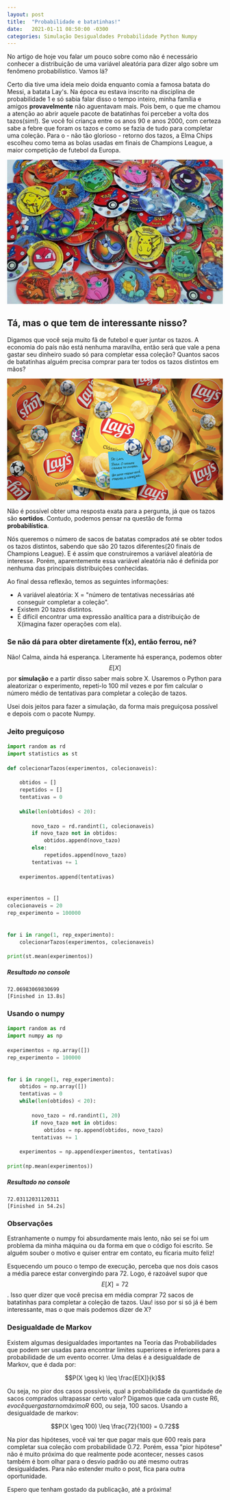 ```yaml
---
layout: post
title:  "Probabilidade e batatinhas!"
date:   2021-01-11 08:50:00 -0300
categories: Simulação Desigualdades Probabilidade Python Numpy
---
```


No artigo de hoje vou falar um pouco sobre como não é necessário conhecer a distribuição de uma variável aleatória para dizer algo sobre um fenômeno probabilístico. Vamos lá?


Certo dia tive uma ideia meio doida enquanto comia a famosa batata do Messi, a batata Lay's. Na época eu estava inscrito na disciplina de probabilidade 1 e só sabia falar disso o tempo inteiro, minha família e amigos **provavelmente** não aguentavam mais. Pois bem, o que me chamou a atenção ao abrir aquele pacote de batatinhas foi perceber a volta dos tazos(sim!). Se você foi criança entre os anos 90 e anos 2000, com certeza sabe a febre que foram os tazos e como se fazia de tudo para completar uma coleção. Para o - não tão glorioso - retorno dos tazos, a Elma Chips escolheu como tema as bolas usadas em finais de Champions League, a maior competição de futebol da Europa.

![](/assets/tazoooos.jpg)


## Tá, mas o que tem de interessante nisso?

Digamos que você seja muito fã de futebol e quer juntar os tazos. A economia do país não está nenhuma maravilha, então será que vale a pena gastar seu dinheiro suado só para completar essa coleção? Quantos sacos de batatinhas alguém precisa comprar para ter todos os tazos distintos em mãos?

![](/assets/tazo.png)

Não é possível obter uma resposta exata para a pergunta, já que os tazos são **sortidos**. Contudo, podemos pensar na questão de forma **probabilística**.

Nós queremos o número de sacos de batatas comprados até se obter todos os tazos distintos, sabendo que são 20 tazos diferentes(20 finais de Champions League). E é assim que construiremos a variável aleatória de interesse. Porém, aparentemente essa variável aleatória não é definida por nenhuma das principais distribuições conhecidas.

Ao final dessa reflexão, temos as seguintes informações:

- A variável aleatória: X = "número de tentativas necessárias até conseguir completar a coleção".
- Existem 20 tazos distintos.
- É difícil encontrar uma expressão analítica para a distribuição de X(imagina fazer operações com ela).

### Se não dá para obter diretamente f(x), então ferrou, né?

Não! Calma, ainda há esperança. Literamente há esperança, podemos obter $$E[X]$$ por **simulação** e a partir disso saber mais sobre X. Usaremos o Python para aleatorizar o experimento, repeti-lo 100 mil vezes e por fim calcular o número médio de tentativas para completar a coleção de tazos.

Usei dois jeitos para fazer a simulação, da forma mais preguiçosa possível e depois com o pacote Numpy.

### Jeito preguiçoso

```python
import random as rd
import statistics as st

def colecionarTazos(experimentos, colecionaveis):

    obtidos = []
    repetidos = []
    tentativas = 0

    while(len(obtidos) < 20):

        novo_tazo = rd.randint(1, colecionaveis)
        if novo_tazo not in obtidos:
            obtidos.append(novo_tazo)
        else:
            repetidos.append(novo_tazo)
        tentativas += 1

    experimentos.append(tentativas)


experimentos = []
colecionaveis = 20
rep_experimento = 100000


for i in range(1, rep_experimento):
    colecionarTazos(experimentos, colecionaveis)

print(st.mean(experimentos))
```

##### Resultado no console

```
72.06983069830699
[Finished in 13.8s]
```

### Usando o numpy

```python
import random as rd
import numpy as np

experimentos = np.array([])
rep_experimento = 100000


for i in range(1, rep_experimento):
    obtidos = np.array([])
    tentativas = 0
    while(len(obtidos) < 20):

        novo_tazo = rd.randint(1, 20)
        if novo_tazo not in obtidos:
            obtidos = np.append(obtidos, novo_tazo)
        tentativas += 1

    experimentos = np.append(experimentos, tentativas)

print(np.mean(experimentos))
```

##### Resultado no console

```
72.03112031120311
[Finished in 54.2s]
```

### Observações

Estranhamente o numpy foi absurdamente mais lento, não sei se foi um problema da minha máquina ou da forma em que o código foi escrito. Se alguém souber o motivo e quiser entrar em contato, eu ficaria muito feliz!

Esquecendo um pouco o tempo de execução, perceba que nos dois casos a média parece estar convergindo para 72. Logo, é razoável supor que $$E[X] = 72$$. Isso quer dizer que você precisa em média comprar 72 sacos de batatinhas para completar a coleção de tazos. Uau! isso por si só já é bem interessante, mas o que mais podemos dizer de X?

### Desigualdade de Markov

Existem algumas desigualdades importantes na Teoria das Probabilidades que podem ser usadas para encontrar limites superiores e inferiores para a probabilidade de um evento ocorrer. Uma delas é a desigualdade de Markov, que é dada por:

$$P(X \geq k) \leq \frac{E[X]}{k}$$

Ou seja, no pior dos casos possíveis, qual a probabilidade da quantidade de sacos comprados ultrapassar certo valor? Digamos que cada um custe R$6, e você quer gastar no máximo R$ 600, ou seja, 100 sacos. Usando a desigualdade de markov:

$$P(X \geq 100) \leq \frac{72}{100} = 0.72$$

Na pior das hipóteses, você vai ter que pagar mais que 600 reais para completar sua coleção com probabilidade 0.72. Porém, essa "pior hipótese" não é muito próxima do que realmente pode acontecer, nesses casos também é bom olhar para o desvio padrão ou até mesmo outras desigualdades. Para não estender muito o post, fica para outra oportunidade.


Espero que tenham gostado da publicação, até a próxima!















